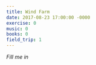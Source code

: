 ```yaml
---
title: Wind Farm
date: 2017-08-23 17:00:00 -0000
exercise: 0
music: 0
books: 0
field_trip: 1
---
```

*Fill me in*